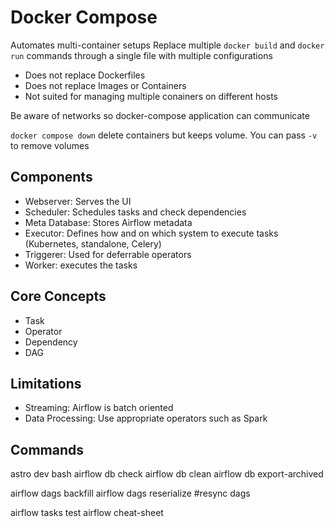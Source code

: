 # Docker Compose
Automates multi-container setups
Replace multiple `docker build` and `docker run` commands through a single file with multiple configurations

- Does not replace Dockerfiles 
- Does not replace Images or Containers
- Not suited for managing multiple conainers on different hosts

Be aware of networks so docker-compose application can communicate

`docker compose down` delete containers but keeps volume. You can pass `-v` to remove volumes

## Components
- Webserver: Serves the UI
- Scheduler: Schedules tasks and check dependencies
- Meta Database: Stores Airflow metadata
- Executor: Defines how and on which system to execute tasks (Kubernetes, standalone, Celery)
- Triggerer: Used for deferrable operators
- Worker: executes the tasks

## Core Concepts
- Task
- Operator
- Dependency
- DAG

## Limitations
- Streaming: Airflow is batch oriented
- Data Processing: Use appropriate operators such as Spark

## Commands
astro dev bash
airflow db check
airflow db clean
airflow db export-archived

airflow dags backfill
airflow dags reserialize #resync dags

airflow tasks test
airflow cheat-sheet